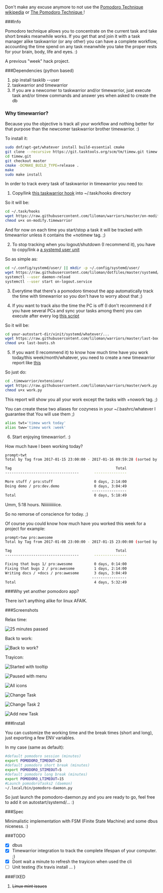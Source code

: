 
Don't make any excuse anymore to not use the [Pomodoro Technique wikipedia](https://en.wikipedia.org/wiki/Pomodoro_Technique) or [The Pomodoro Technique ](technique.pdf)!

###Info

Pomodoro technique allows you to concentrate on the current task and take short breaks meanwhile works.
If you get that and join it with a task manager alike taskwarrior (or any other) you can have a complete workflow, accounting the time spend on any task meanwhile you take the proper rests for your brain, body, life and eyes. :)

A previous "week" hack project.


###Dependencies (python based)

1. pip install tasklib --user
2. taskwarrior and timewarrior
3. If you are a newcomer to taskwarrior and/or timewarrior, just execute task and/or timew commands and answer yes when asked to create the db

### Why timewarrior?

Because you the objective is track all your workflow and nothing better for that purpose than the newcomer taskwarrior brother timewarrior. :)

To install it:
```bash
sudo dnf/apt-get/whatever install build-essential cmake 
git clone --recursive https://git.tasktools.org/scm/tm/timew.git timew.git
cd timew.git
git checkout master 
cmake -DCMAKE_BUILD_TYPE=release .
make
sudo make install
```
In order to track every task of taskwarrior in timewarrior you need to:

1. Copy/link [this taskwarrior hook](https://github.com/liloman/warriors/blob/master/on-modify.timewarrior) into ~/.task/hooks directory 

So it will be: 

```bash
cd ~/.task/hooks
wget https://raw.githubusercontent.com/liloman/warriors/master/on-modify.timewarrior
chmod u+x on-modify.timewarrior
```

And for now on each time you start/stop a task it will be tracked with timewarrior unless it contains the +notimew tag. ;) 

2. To stop tracking when you logout/shutdown (I recommend it), you have to copy/link a [a systemd user unit](https://github.com/liloman/dotfiles/blob/master/systemd/.config/systemd/user/on-logout.service)

So as simple as: 

```bash
cd ~/.config/systemd/user/ || mkdir -p ~/.config/systemd/user/
wget https://raw.githubusercontent.com/liloman/dotfiles/master/systemd/.config/systemd/user/on-logout.service
systemctl --user daemon-reload
systemctl --user start on-logout.service
```

3. Everytime that there's a pomodoro timeout the app automatically track the time with timewarrior so you don't have to worry about that ;)

4. If you want to track also the time the PC is off (I don't recommend it if you have several PCs and sync your tasks among them) you can execute after every log [this script](https://github.com/liloman/warriors/blob/master/last-boots.sh)

So it will be: 

```bash
cd your-autostart-dir/xinit/systemd/whatever/...
wget https://raw.githubusercontent.com/liloman/warriors/master/last-boots.sh
chmod u+x last-boots.sh

```

5. If you want (I recommend it) to know how much time have you work today/this week/month/whatever, you need to create a new timewarrior report like [this](https://github.com/liloman/warriors/blob/master/work.py)

So just do:

```bash
cd .timewarrior/extensions/
wget https://raw.githubusercontent.com/liloman/warriors/master/work.py
chmod u+x work.py
```
This report will show you all your work except the tasks with +nowork tag. ;)


You can create these two aliases for cozyness in your ~/.bashrc/whatever I guarantee that You will use them ;)


```bash
alias twt='timew work today'
alias tww='timew work :week'
```

6. Start enjoying timewarrior!. :) 


How much have I been working today? 

```bash
prompt>twt
Total by Tag from 2017-01-15 23:00:00 - 2017-01-16 09:59:28 (sorted by time)

Tag                                                Total
----------------------------------       ---------------

More stuff / pro:stuff                   0 days, 2:14:00
Doing demo / pro:dev.demo                0 days, 3:04:49
                                        ----------------                   
Total                                    0 days, 5:18:49

```

Umm, 5:18 hours. Niiiiiiiiiiice. 

So no remorse of conscience for today. ;)

Of course you could know how much have you worked this week for a project for example:

```bash
prompt>tww pro:awesome
Total by Tag from 2017-01-08 23:00:00 - 2017-01-15 23:00:00 (sorted by time)

Tag                                                Total
----------------------------------       ---------------

Fixing that bugs 1/ pro:awesome          0 days, 0:14:00
Fixing that bugs 2 / pro:awesome         1 days, 2:14:00
Writing docs / +docs / pro:awesome       3 days, 3:04:49
                                        ----------------                   
Total                                    4 days, 5:32:49

```


###Why yet another pomodoro app?

There isn't anything alike for linux AFAIK.  

###Screenshots

Relax time:

![25 minutes passed](images/screenshots/timer1.png "25 minutes passed")

Back to work:

![Back to work?](images/screenshots/timer2.png "Back to work?")

Trayicon:


![Started with tooltip](images/screenshots/started.png "Started with tooltip")

![Paused with menu](images/screenshots/paused.png "Paused with menu")

![All icons](images/screenshots/all-icons.png "All icons")


![Change Task](images/screenshots/changeTask.png "Change task")

![Change Task 2](images/screenshots/changeTask2.png "Change task 2")

![Add new Task](images/screenshots/addTask.png "Add new Task")


###Install 

You can customize the working time and the break times (short and long), just exporting a few ENV variables.

In my case (same as default):

```bash
#default pomodoro session (minutes)
export POMODORO_TIMEOUT=25
#default pomodoro short break (minutes)
export POMODORO_STIMEOUT=5
#default pomodoro long break (minutes)
export POMODORO_LTIMEOUT=15
#Launch pomodoroTasks2 (daemon) 
~/.local/bin/pomodoro-daemon.py
```

So just launch the pomodoro-daemon.py and you are ready to go, feel free to add it on autostart/systemd/... :)

###Spec

Minimalistic implementation with FSM (Finite State Machine) and some dbus niceness. :)


###TODO

- [x] dbus 
- [x] Timewarrior integration to track the complete lifespan of your computer. ;)
- [x] Dont wait a minute to refresh the trayicon when used the cli
- [ ] Unit testing \(fix travis install ... \)

###FIXED

1. ~~Linux mint issues~~
